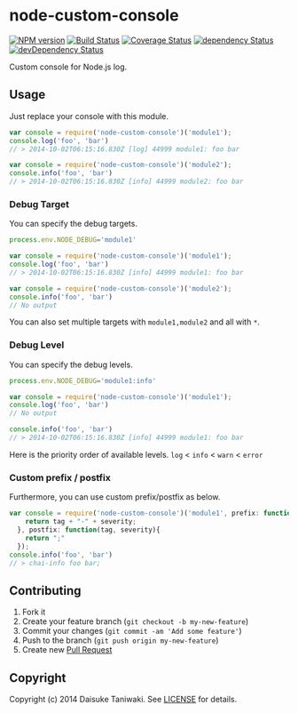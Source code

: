 # node-custom-console

[![NPM version][npm-image]][npm-link]
[![Build Status][build-image]][build-link]
[![Coverage Status][coverage-image]][coverage-link]
[![dependency Status][dep-image]][dep-link]
[![devDependency Status][dev-dep-image]][dev-dep-link]

Custom console for Node.js log.

## Usage

Just replace your console with this module.

```javascript
var console = require('node-custom-console')('module1');
console.log('foo', 'bar')
// > 2014-10-02T06:15:16.830Z [log] 44999 module1: foo bar

var console = require('node-custom-console')('module2');
console.info('foo', 'bar')
// > 2014-10-02T06:15:16.830Z [info] 44999 module2: foo bar
```

### Debug Target

You can specify the debug targets.

```javascript
process.env.NODE_DEBUG='module1'

var console = require('node-custom-console')('module1');
console.log('foo', 'bar')
// > 2014-10-02T06:15:16.830Z [info] 44999 module1: foo bar

var console = require('node-custom-console')('module2');
console.info('foo', 'bar')
// No output
```

You can also set multiple targets with `module1,module2` and all with `*`.

### Debug Level

You can specify the debug levels.

```javascript
process.env.NODE_DEBUG='module1:info'

var console = require('node-custom-console')('module1');
console.log('foo', 'bar')
// No output

console.info('foo', 'bar')
// > 2014-10-02T06:15:16.830Z [info] 44999 module1: foo bar
```

Here is the priority order of available levels.
`log` < `info` < `warn` < `error`

### Custom prefix / postfix

Furthermore, you can use custom prefix/postfix as below.

```javascript
var console = require('node-custom-console')('module1', prefix: function(tag, severity){
    return tag + "-" + severity;
  }, postfix: function(tag, severity){
    return ";"
  });
console.info('foo', 'bar')
// > chai-info foo bar;
```

## Contributing

1. Fork it
2. Create your feature branch (`git checkout -b my-new-feature`)
3. Commit your changes (`git commit -am 'Add some feature'`)
4. Push to the branch (`git push origin my-new-feature`)
5. Create new [Pull Request](../../pull/new/master)

## Copyright

Copyright (c) 2014 Daisuke Taniwaki. See [LICENSE](LICENSE) for details.


[npm-image]: https://badge.fury.io/js/node-custom-console.svg
[npm-link]: http://badge.fury.io/js/node-custom-console
[build-image]: https://secure.travis-ci.org/dtaniwaki/node-custom-console.svg
[build-link]:  http://travis-ci.org/dtaniwaki/node-custom-console
[coverage-image]: https://img.shields.io/coveralls/dtaniwaki/node-custom-console.svg
[coverage-link]: https://coveralls.io/r/dtaniwaki/node-custom-console
[dep-image]: https://david-dm.org/dtaniwaki/node-custom-console/status.svg
[dep-link]: https://david-dm.org/dtaniwaki/node-custom-console#info=dependencies
[dev-dep-image]: https://david-dm.org/dtaniwaki/node-custom-console/dev-status.svg
[dev-dep-link]: https://david-dm.org/dtaniwaki/node-custom-console#info=devDependencies
